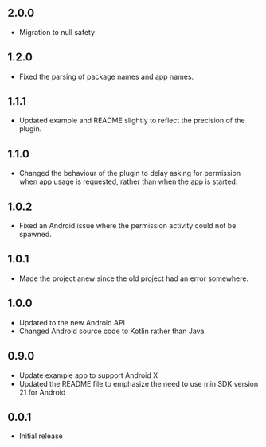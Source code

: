 ## 2.0.0

- Migration to null safety

## 1.2.0

- Fixed the parsing of package names and app names.

## 1.1.1

- Updated example and README slightly to reflect the precision of the plugin.

## 1.1.0

- Changed the behaviour of the plugin to delay asking for permission when app usage is requested, rather than when the app is started.

## 1.0.2

- Fixed an Android issue where the permission activity could not be spawned.

## 1.0.1

- Made the project anew since the old project had an error somewhere.

## 1.0.0

- Updated to the new Android API
- Changed Android source code to Kotlin rather than Java

## 0.9.0

- Update example app to support Android X
- Updated the README file to emphasize the need to use min SDK version 21 for Android

## 0.0.1

- Initial release
